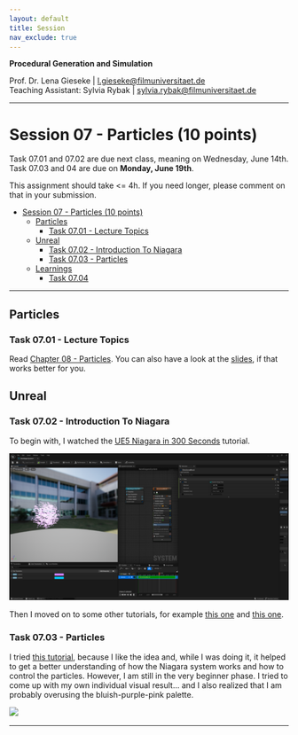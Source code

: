 ```yaml
---
layout: default
title: Session
nav_exclude: true
---
```


**Procedural Generation and Simulation**  


Prof. Dr. Lena Gieseke \| l.gieseke@filmuniversitaet.de  
Teaching Assistant: Sylvia Rybak \| sylvia.rybak@filmuniversitaet.de

---

# Session 07 - Particles (10 points)

Task 07.01 and 07.02 are due next class, meaning on Wednesday, June 14th. Task 07.03 and 04 are due on **Monday, June 19th**.

This assignment should take <= 4h. If you need longer, please comment on that in your submission.

* [Session 07 - Particles (10 points)](#session-07---particles-10-points)
    * [Particles](#particles)
        * [Task 07.01 - Lecture Topics](#task-0701---lecture-topics)
    * [Unreal](#unreal)
        * [Task 07.02 - Introduction To Niagara](#task-0702---introduction-to-niagara)
        * [Task 07.03 - Particles](#task-0703---particles)
    * [Learnings](#learnings)
        * [Task 07.04](#task-0704)

---

## Particles

### Task 07.01 - Lecture Topics

Read [Chapter 08 - Particles](../../02_scripts/pgs_ss23_07_dynamics_script.md). You can also have a look at the [slides](../../03_slides/pgs_ss23_07_slides.html), if that works better for you.


## Unreal

### Task 07.02 - Introduction To Niagara

To begin with, I watched the [UE5 Niagara in 300 Seconds](https://www.youtube.com/watch?v=Wxx_2ZLoKbI) tutorial.

<img src="img/task_07_01_niagara_tutorial_preview.png" width=600>

Then I moved on to some other tutorials, for example [this one](https://www.youtube.com/watch?v=04k9JDx-KTM) and [this one](https://www.youtube.com/watch?v=_6YbcMhfHWg&t=40s).

### Task 07.03 - Particles

I tried [this tutorial](https://www.youtube.com/watch?v=N3Bwa_urhG8), because I like the idea and, while I was doing it, it helped to get a better understanding of how the Niagara system works and how to control the particles. However, I am still in the very beginner phase. I tried to come up with my own individual visual result... and I also realized that I am probably overusing the bluish-purple-pink palette.

<img src="img/circular-ice-path.gif" width=600>

--- 
